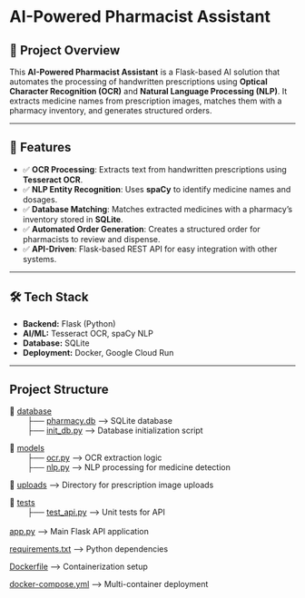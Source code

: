 # AI-Powered Pharmacist Assistant

## 📌 Project Overview
This **AI-Powered Pharmacist Assistant** is a Flask-based AI solution that automates the processing of handwritten prescriptions using **Optical Character Recognition (OCR)** and **Natural Language Processing (NLP)**. It extracts medicine names from prescription images, matches them with a pharmacy inventory, and generates structured orders.

---

## 🚀 Features
- ✅ **OCR Processing**: Extracts text from handwritten prescriptions using **Tesseract OCR**.
- ✅ **NLP Entity Recognition**: Uses **spaCy** to identify medicine names and dosages.
- ✅ **Database Matching**: Matches extracted medicines with a pharmacy’s inventory stored in **SQLite**.
- ✅ **Automated Order Generation**: Creates a structured order for pharmacists to review and dispense.
- ✅ **API-Driven**: Flask-based REST API for easy integration with other systems.

---

## 🛠️ Tech Stack
- **Backend:** Flask (Python)
- **AI/ML:** Tesseract OCR, spaCy NLP
- **Database:** SQLite
- **Deployment:** Docker, Google Cloud Run

---

## Project Structure
 📂 [database](https://github.com/Sara1428/GH-2025-Ideathon-Project/tree/main/database)  <br>
  &nbsp; &nbsp; &nbsp; &nbsp;     ├── [pharmacy.db](https://github.com/Sara1428/GH-2025-Ideathon-Project/blob/main/database/pharmacy.db)    --> SQLite database    <br>
  &nbsp; &nbsp; &nbsp; &nbsp;  ├── [init_db.py](https://github.com/Sara1428/GH-2025-Ideathon-Project/blob/main/database/init_db.py)        --> Database initialization script <br>

 📂 [models](https://github.com/Sara1428/GH-2025-Ideathon-Project/tree/main/models)  <br>
&nbsp; &nbsp; &nbsp; &nbsp;   ├── [ocr.py](https://github.com/Sara1428/GH-2025-Ideathon-Project/blob/main/models/ocr.py)           --> OCR extraction logic   <br>
&nbsp; &nbsp; &nbsp; &nbsp;   ├── [nlp.py](https://github.com/Sara1428/GH-2025-Ideathon-Project/blob/main/models/nlp.py)            --> NLP processing for medicine detection    <br>

📂 [uploads](https://github.com/Sara1428/GH-2025-Ideathon-Project/tree/main/uploads)      --> Directory for prescription image uploads  <br>   

📂 [tests](https://github.com/Sara1428/GH-2025-Ideathon-Project/tree/main/tests)  <br>
&nbsp; &nbsp; &nbsp; &nbsp;   ├── [test_api.py](https://github.com/Sara1428/GH-2025-Ideathon-Project/blob/main/tests/test_api.py)       --> Unit tests for API  <br> 
&nbsp; &nbsp; &nbsp; &nbsp;  <br>
[app.py](https://github.com/Sara1428/GH-2025-Ideathon-Project/blob/main/app.py)                   --> Main Flask API application   <br>

[requirements.txt](https://github.com/Sara1428/GH-2025-Ideathon-Project/blob/main/requirements.txt)       --> Python dependencies  <br>

[Dockerfile](https://github.com/Sara1428/GH-2025-Ideathon-Project/blob/main/Dockerfile)               --> Containerization setup <br>

[docker-compose.yml](https://github.com/Sara1428/GH-2025-Ideathon-Project/blob/main/docker-compose.yml)       -->  Multi-container deployment<br>

